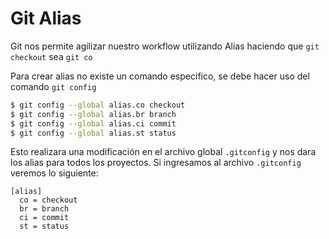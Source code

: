 # Git Alias

Git nos permite agilizar nuestro workflow utilizando Alias haciendo que `git checkout` sea `git co`

Para crear alias no existe un comando especifico, se debe hacer uso del comando `git config`

```bash {all|1|2|3|4|all}
$ git config --global alias.co checkout
$ git config --global alias.br branch
$ git config --global alias.ci commit
$ git config --global alias.st status
```

Esto realizara una modificación en el archivo global `.gitconfig` y nos dara los alias para todos los proyectos. Si ingresamos al archivo `.gitconfig` veremos lo siguiente:

```plain {all|2|3|4|5|all}
[alias]
  co = checkout
  br = branch
  ci = commit
  st = status
```
